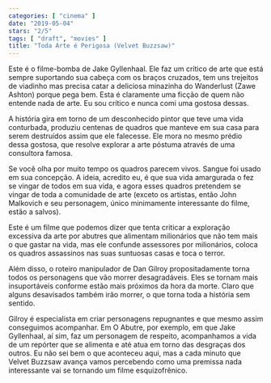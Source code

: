```yaml
---
categories: [ "cinema" ]
date: "2019-05-04"
stars: "2/5"
tags: [ "draft", "movies" ]
title: "Toda Arte é Perigosa (Velvet Buzzsaw)"
---
```

Este é o filme-bomba de Jake Gyllenhaal. Ele faz um crítico de
arte que está sempre suportando sua cabeça com os braços cruzados,
tem uns trejeitos de viadinho mas precisa catar a deliciosa minazinha
do Wanderlust (Zawe Ashton) porque pega bem. Esta é claramente uma
ficção de quem não entende nada de arte. Eu sou crítico e nunca comi
uma gostosa dessas.

A história gira em torno de um desconhecido pintor que teve uma vida
conturbada, produziu centenas de quadros que manteve em sua casa para
serem destruídos assim que ele falecesse. Ele mora no mesmo prédio
dessa gostosa, que resolve explorar a arte póstuma através de uma
consultora famosa.

Se você olha por muito tempo os quadros parecem vivos. Sangue foi usado
em sua concepção. A ideia, acredito eu, é que sua vida amargurada o
fez se vingar de todos em sua vida, e agora esses quadros pretendem se
vingar de toda a comunidade de arte (exceto os artistas, então John
Malkovich e seu personagem, único minimamente interessante do filme,
estão a salvos).

Este é um filme que podemos dizer que tenta criticar a exploração
excessiva da arte por abutres que alimentam milionários que não tem
mais o que gastar na vida, mas ele confunde assessores por milionários,
coloca os quadros assassinos nas suas suntuosas casas e toca o terror.

Além disso, o roteiro manipulador de Dan Gilroy propositadamente torna
todos os personagens que vão morrer desagradáveis. Eles se tornam mais
insuportáveis conforme estão mais próximos da hora da morte. Claro
que alguns desavisados também irão morrer, o que torna toda a história
sem sentido.

Gilroy é especialista em criar personagens repugnantes e que mesmo
assim conseguimos acompanhar. Em O Abutre, por exemplo, em que Jake
Gyllenhaal, aí sim, faz um personagem de respeito, acompanhamos a vida
de um repórter que se alimenta e até atua em torno das desgraças
dos outros. Eu não sei bem o que aconteceu aqui, mas a cada minuto
que Velvet Buzzsaw avança vamos percebendo como uma premissa nada
interessante vai se tornando um filme esquizofrênico.
